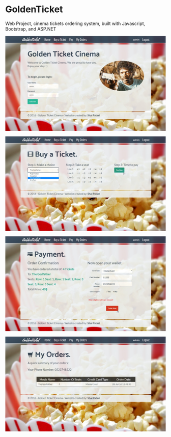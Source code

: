 # GoldenTicket
Web Project, cinema tickets ordering system, built with Javascript, Bootstrap, and ASP.NET


![Home Page](SCREENSHOTS/1Homepage.jpg)

![Tickets Page](SCREENSHOTS/2Tickets.jpg)

![Payment Page](SCREENSHOTS/3Payment.jpg)

![MyORders Page](SCREENSHOTS/4MyOrders.jpg)
